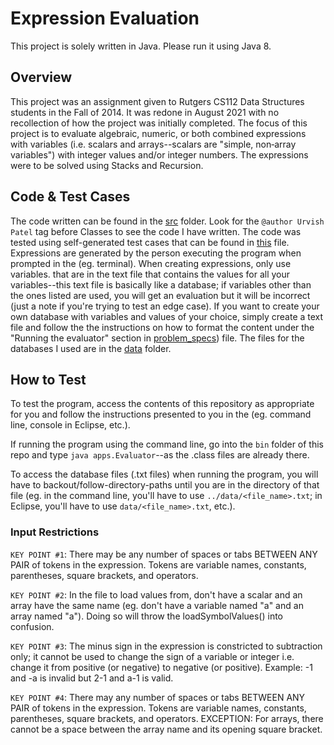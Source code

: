 # Expression Evaluation

This project is solely written in Java. Please run it using Java 8.

## Overview

This project was an assignment given to Rutgers CS112 Data Structures students in the Fall of 2014. 
It was redone in August 2021 with no recollection
of how the project was initially completed. The focus of this project is to evaluate algebraic, numeric, or both combined 
expressions with variables (i.e. scalars and arrays--scalars are "simple, non‐array variables") with 
integer values and/or integer numbers. The expressions were to be solved using Stacks and Recursion.

## Code & Test Cases

The code written can be found in the [src](https://github.com/urvishp13/Expression-Evaluation/tree/main/src) folder. Look for the 
`@author Urvish Patel` tag before Classes to see the code I have written.
The code was tested using self-generated test cases that can be found in [this](https://github.com/urvishp13/Expression-Evaluation/blob/main/docs/testcases.md) 
file. Expressions are generated by the person
executing the program when prompted in the (eg. terminal). When creating expressions, only use variables. 
that are in the text file that contains the values for all your variables--this text file is basically like a database; 
if variables other than the ones listed are used, you will
get an evaluation but it will be incorrect (just a note if you're trying to test an edge case). If you want to create your own database 
with variables and values of your choice, simply create a text file and follow the the instructions on 
how to format the content under the "Running the evaluator" section in [problem_specs](https://github.com/urvishp13/Expression-Evaluation/blob/main/docs/problem_specs.pdf)) 
file. The files for the databases I used are in the [data](https://github.com/urvishp13/Expression-Evaluation/tree/main/data) folder. 

## How to Test

To test the program, access the contents of this repository as appropriate for you and follow the instructions presented to you in the 
(eg. command line, console in Eclipse, etc.). 

If running the program using the command line, go into the `bin` 
folder of this repo and type `java apps.Evaluator`--as the .class files are already there.

To access the database files (.txt files) when running the program, you will have to backout/follow-directory-paths until you are 
in the directory of that file (eg. in the command line, you'll have to use `../data/<file_name>.txt`; in Eclipse, you'll have to use 
`data/<file_name>.txt`, etc.).

### Input Restrictions

`KEY POINT #1`: There may be any number of spaces or tabs BETWEEN ANY PAIR of tokens in the expression. Tokens are variable names, constants, 
parentheses, square brackets, and operators.

`KEY POINT #2`: In the file to load values from, don't have a scalar and an array have the same name (eg.
don't have a variable named "a" and an array named "a"). Doing so will throw the loadSymbolValues() into confusion.

`KEY POINT #3`: The minus sign in the expression is constricted to subtraction only; it cannot be used to change the 
sign of a variable or integer i.e. change it from positive (or negative) to negative (or positive).
Example: -1 and -a is invalid but 2-1 and a-1 is valid.

`KEY POINT #4`: There may any number of spaces or tabs BETWEEN ANY PAIR of tokens in the expression. 
Tokens are variable names, constants, parentheses, square brackets, and operators. EXCEPTION: For arrays, there
cannot be a space between the array name and its opening square bracket.